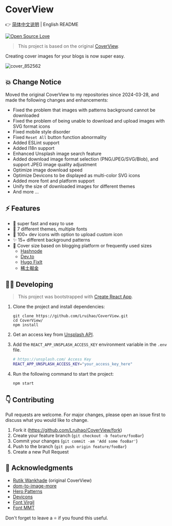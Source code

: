 # CoverView

👉 [简体中文说明](README.md) | English README

[![Open Source Love](https://badges.frapsoft.com/os/v1/open-source.svg?v=103)](https://github.com/Lruihao/CoverView)

> This project is based on the original [CoverView](https://github.com/rutikwankhade/CoverView).

Creating cover images for your blogs is now super easy.

![cover_852562](https://github.com/Lruihao/CoverView/assets/33419593/f61407eb-fcba-4e78-8ee1-abd633f4c5a0)

## 💥 Change Notice

Moved the original CoverView to my repositories since 2024-03-28, and made the following changes and enhancements:

- Fixed the problem that images with patterns background cannot be downloaded
- Fixed the problem of being unable to download and upload images with SVG format icons
- Fixed mobile style disorder
- Fixed `Reset All` button function abnormality
- Added ESLint support
- Added I18n support
- Enhanced Unsplash image search feature
- Added download image format selection (PNG/JPEG/SVG/Blob), and support JPEG image quality adjustment
- Optimize image download speed
- Optimize Devicons to be displayed as multi-color SVG icons
- Added more font and platform support
- Unify the size of downloaded images for different themes
- And more ...

## ⚡ Features

- 🚀 super fast and easy to use
- 🌈 7 different themes, multiple fonts
- 🌠 100+ dev icons with option to upload custom icon
- ✨ 15+ different background patterns
- 💾 Cover size based on blogging platform or frequently used sizes
  - [Hashnode](https://hashnode.com/)
  - [Dev.to](https://dev.to/)
  - [Hugo FixIt](https://github.com/hugo-fixit/FixIt)
  - [稀土掘金](https://juejin.cn/)

## 👩‍💻 Developing

> This project was bootstrapped with [Create React App](https://github.com/facebook/create-react-app).

1. Clone the project and install dependencies:

    ```shell
    git clone https://github.com/Lruihao/CoverView.git
    cd CoverView/
    npm install
    ```

2. Get an access key from [Unsplash API](https://unsplash.com/developers).
3. Add the `REACT_APP_UNSPLASH_ACCESS_KEY` environment variable in the `.env` file.

    ```bash
    # https://unsplash.com/ Access Key
    REACT_APP_UNSPLASH_ACCESS_KEY="your_access_key_here"
    ```

4. Run the following command to start the project:

    ```shell
    npm start
    ```

## 👇 Contributing

Pull requests are welcome. For major changes, please open an issue first to discuss what you would like to change.

1. Fork it (<https://github.com/Lruihao/CoverView/fork>)
2. Create your feature branch (`git checkout -b feature/fooBar`)
3. Commit your changes (`git commit -am 'Add some fooBar'`)
4. Push to the branch (`git push origin feature/fooBar`)
5. Create a new Pull Request

## 🙏 Acknowledgments

- [Rutik Wankhade](https://github.com/rutikwankhade) (original CoverView)
- [dom-to-image-more](https://github.com/1904labs/dom-to-image-more)
- [Hero Patterns](https://www.heropatterns.com/)
- [Devicons](https://github.com/devicons/devicon)
- [Font Virgil](https://github.com/excalidraw/virgil)
- [Font MMT](https://github.com/Lruihao/MMT)

Don't forget to leave a ⭐ if you found this useful.
